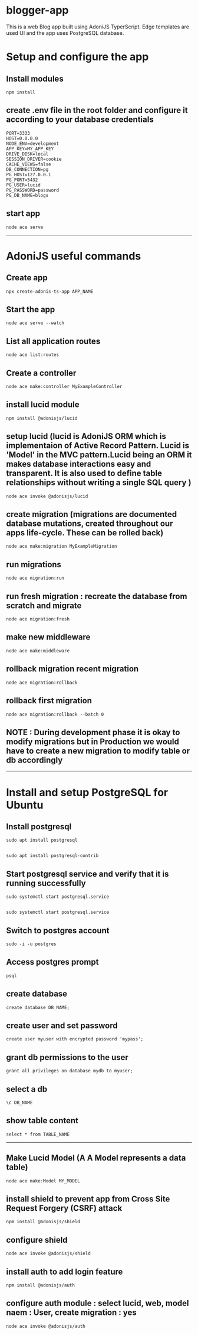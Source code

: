# blogger-app

This is a web Blog app built using AdoniJS TyperScript. Edge templates are used UI and the app uses PostgreSQL database.

# Setup and configure the app

## Install modules

    npm install

## create .env file in the root folder and configure it according to your database credentials

    PORT=3333
    HOST=0.0.0.0
    NODE_ENV=development
    APP_KEY=MY_APP_KEY
    DRIVE_DISK=local
    SESSION_DRIVER=cookie
    CACHE_VIEWS=false
    DB_CONNECTION=pg
    PG_HOST=127.0.0.1
    PG_PORT=5432
    PG_USER=lucid
    PG_PASSWORD=password
    PG_DB_NAME=blogs

## start app

    node ace serve

-------

# AdoniJS useful commands

## Create app
 
    npx create-adonis-ts-app APP_NAME
 
## Start the app
 
    node ace serve --watch
 
## List all application routes
 
    node ace list:routes
 
## Create a controller
 
    node ace make:controller MyExampleController

## install lucid module
 
    npm install @adonisjs/lucid

## setup lucid (lucid is AdoniJS ORM which is implementaion of Active Record Pattern. Lucid is 'Model' in the MVC pattern.Lucid being an ORM it makes database interactions easy and transparent. It is also used to define table relationships without writing a single SQL query )
 
    node ace invoke @adonisjs/lucid

## create migration (migrations are documented database mutations, created throughout our apps life-cycle. These can be rolled back)
 
    node ace make:migration MyExampleMigration

## run migrations
 
    node ace migration:run
 
## run fresh migration : recreate the database from scratch and migrate
 
    node ace migration:fresh

## make new middleware

    node ace make:middleware

## rollback migration recent migration

    node ace migration:rollback

## rollback first migration

    node ace migration:rollback --batch 0

## NOTE : During development phase it is okay to modify migrations but in Production we would have to create a new migration to modify table or db accordingly

-------
# Install and setup PostgreSQL for Ubuntu

## Install postgresql
 
    sudo apt install postgresql

    
    sudo apt install postgresql-contrib
  
## Start postgresql service and verify that it is running successfully
 
    sudo systemctl start postgresql.service

    
    sudo systemctl start postgresql.service

## Switch to postgres account
 
    sudo -i -u postgres

## Access postgres prompt
 
    psql

## create database
 
    create database DB_NAME;

## create user and set password
 
    create user myuser with encrypted password 'mypass';

## grant db permissions to the user
  
    grant all privileges on database mydb to myuser;

## select a db
 
    \c DB_NAME

## show table content
 
    select * from TABLE_NAME
-------

## Make Lucid Model (A A Model represents a data table)
 
    node ace make:Model MY_MODEL


## install shield to prevent app from Cross Site Request Forgery (CSRF) attack 
 
    npm install @adonisjs/shield

## configure shield
 
    node ace invoke @adonisjs/shield

## install auth to add login feature
 
    npm install @adonisjs/auth

## configure auth module : select lucid, web, model naem : User, create migration : yes
 
    node ace invoke @adonisjs/auth